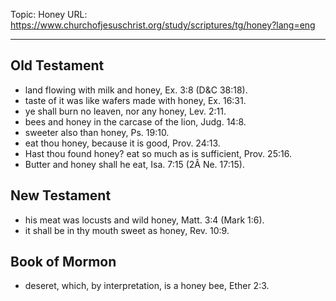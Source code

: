 Topic: Honey
URL: https://www.churchofjesuschrist.org/study/scriptures/tg/honey?lang=eng

---

## Old Testament

- land flowing with milk and honey, Ex. 3:8 (D&C 38:18).
- taste of it was like wafers made with honey, Ex. 16:31.
- ye shall burn no leaven, nor any honey, Lev. 2:11.
- bees and honey in the carcase of the lion, Judg. 14:8.
- sweeter also than honey, Ps. 19:10.
- eat thou honey, because it is good, Prov. 24:13.
- Hast thou found honey? eat so much as is sufficient, Prov. 25:16.
- Butter and honey shall he eat, Isa. 7:15 (2Â Ne. 17:15).

## New Testament

- his meat was locusts and wild honey, Matt. 3:4 (Mark 1:6).
- it shall be in thy mouth sweet as honey, Rev. 10:9.

## Book of Mormon

- deseret, which, by interpretation, is a honey bee, Ether 2:3.

